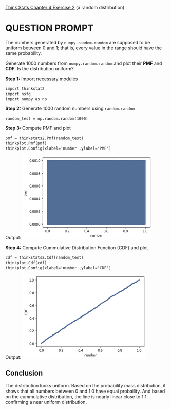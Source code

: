 [Think Stats Chapter 4 Exercise 2](http://greenteapress.com/thinkstats2/html/thinkstats2005.html#toc41) (a random distribution)

# QUESTION PROMPT
The numbers generated by `numpy.random.random` are supposed to be uniform between 0 and 1; that is, every value in the range should have the same probability.

Generate 1000 numbers from `numpy.random.random` and plot their __PMF__ and __CDF__. Is the distribution uniform?

__Step 1:__ Import necessary modules
    
    import thinkstat2
    import nsfg
    import numpy as np
    
__Step 2:__ Generate 1000 random numbers using `random.random`

    random_test = np.random.random(1000)
    
__Step 3:__ Compute PMF and plot 

    pmf = thinkstats2.Pmf(random_test)
    thinkplot.Pmf(pmf)
    thinkplot.Config(xlabel='number',ylabel='PMF')        

Output: ![PMF](https://github.com/cnarrieta18/dsp/blob/master/lessons/statistics/4_2_pmf.png)

__Step 4:__ Compute Cummulative Distribution Function (CDF) and plot  

    cdf = thinkstats2.Cdf(random_test)
    thinkplot.Cdf(cdf)
    thinkplot.Config(xlabel='number',ylabel='CDF')
    
Output: ![CDF](https://github.com/cnarrieta18/dsp/blob/master/lessons/statistics/4_2_cdf.png)


## Conclusion
The distribution looks uniform.  Based on the probability mass distribution, it shows that all numbers between 0 and 1.0 have equal probaility.  And based on the cummulative distribution, the line is nearly linear close to 1:1 confirming a near uniform distribution. 
